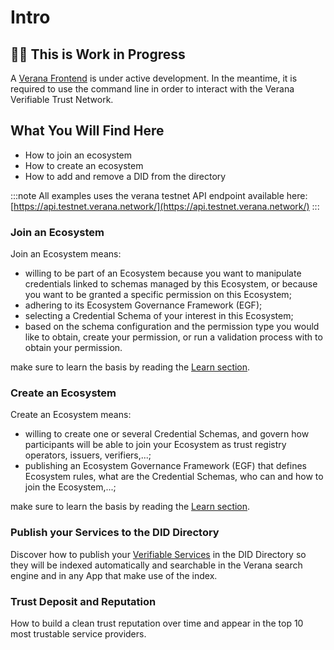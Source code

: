 # Intro

## 🙌🏻 This is Work in Progress

A [Verana Frontend](https://github.com/verana-labs/verana-frontend) is under active development. In the meantime, it is required to use the command line in order to interact with the Verana Verifiable Trust Network.

## What You Will Find Here

- How to join an ecosystem
- How to create an ecosystem
- How to add and remove a DID from the directory

:::note
All examples uses the verana testnet API endpoint available here: [https://api.testnet.verana.network/](https://api.testnet.verana.network/)
:::

### Join an Ecosystem

Join an Ecosystem means:

- willing to be part of an Ecosystem because you want to manipulate credentials linked to schemas managed by this Ecosystem, or because you want to be granted a specific permission on this Ecosystem;
- adhering to its Ecosystem Governance Framework (EGF);
- selecting a Credential Schema of your interest in this Ecosystem;
- based on the schema configuration and the permission type you would like to obtain, create your permission, or run a validation process with to obtain your permission.

make sure to learn the basis by reading the [Learn section](../learn/verifiable-public-registry/trust-registries).

### Create an Ecosystem

Create an Ecosystem means:

- willing to create one or several Credential Schemas, and govern how participants will be able to join your Ecosystem as trust registry operators, issuers, verifiers,...;
- publishing an Ecosystem Governance Framework (EGF) that defines Ecosystem rules, what are the Credential Schemas, who can and how to join the Ecosystem,...;

make sure to learn the basis by reading the [Learn section](../learn/verifiable-public-registry/trust-registries).

### Publish your Services to the DID Directory

Discover how to publish your [Verifiable Services](../learn/verifiable-trust/30-components.md) in the DID Directory so they will be indexed automatically and searchable in the Verana search engine and in any App that make use of the index.

### Trust Deposit and Reputation

How to build a clean trust reputation over time and appear in the top 10 most trustable service providers.
